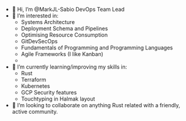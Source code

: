 - 👋 Hi, I’m @MarkJL-Sabio DevOps Team Lead
- 👀 I’m interested in:
  - Systems Architecture
  - Deployment Schema and Pipelines
  - Optimising Resource Consumption
  - GitDevSecOps
  - Fundamentals of Programming and Programming Languages
  - Agile Frameworks (I like Kanban)
  - 
- 🌱 I’m currently learning/improving my skills in:
  - Rust
  - Terraform
  - Kubernetes
  - GCP Security features
  - Touchtyping in Halmak layout
- 💞️ I’m looking to collaborate on anything Rust related with a friendly, active community.

<!---
MarkJL-Sabio/MarkJL-Sabio is a ✨ special ✨ repository because its `README.md` (this file) appears on your GitHub profile.
You can click the Preview link to take a look at your changes.
--->
